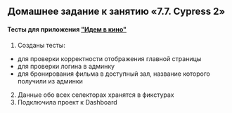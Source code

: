 ## Домашнее задание к занятию «7.7. Cypress 2»

#### Тесты для приложения ["Идем в кино"](https://qamid.tmweb.ru/)
1. Созданы тесты:
- для проверки корректности отображения главной страницы
- для проверки логина в админку
- для бронирования фильма в доступный зал, название которого получили из админки
2. Данные обо всех селекторах хранятся в фикстурах
3. Подключила проект к Dashboard
